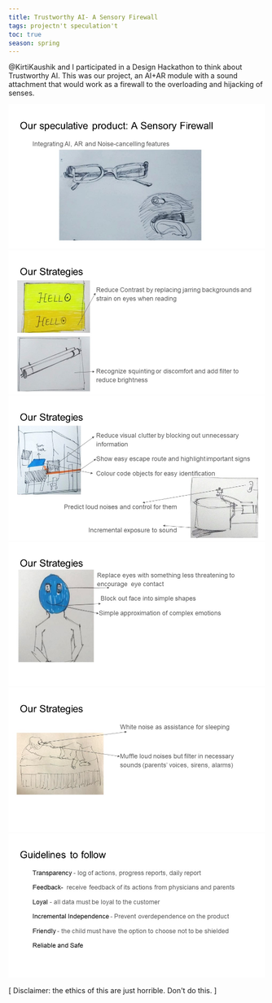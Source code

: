 ```yaml
---
title: Trustworthy AI- A Sensory Firewall
tags: projectn't speculation't
toc: true
season: spring
---
```

@KirtiKaushik and I participated in a Design Hackathon to think about Trustworthy AI. 
This was our project, an AI+AR module with a sound attachment that would work as a firewall to the overloading and hijacking of senses. 

![](../assets/img/Slide6.jpg)
![](../assets/img/Slide7.jpg)![](../assets/img/Slide8.jpg)![](../assets/img/Slide9.jpg)![](../assets/img/Slide10.jpg)![](../assets/img/Slide11.jpg)

[ Disclaimer: the ethics of this are just horrible. Don't do this. ] 
